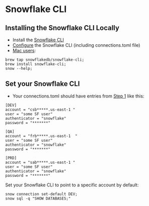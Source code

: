 
# Snowflake CLI

## Installing the Snowflake CLI Locally

- Install the [Snowflake CLI](https://docs.snowflake.com/developer-guide/snowflake-cli/installation/installation#label-snowcli-install-macos-installer)  
- [Configure](https://docs.snowflake.com/developer-guide/snowflake-cli/connecting/configure-cli) the Snowflake CLI (including connections.toml file)
- [Mac users](https://github.com/snowflakedb/snowflake-cli):  
```
brew tap snowflakedb/snowflake-cli;
brew install snowflake-cli;
snow --help;
```

## Set your Snowflake CLI

-  Your connections.toml should have entries from [Step 1](./00_snowflake_cicd_setup.md#step-1-create-snowflake-trial-accounts) like this:  

```
[DEV]
account = "csb*****.us-east-1 "
user = "some SF user"
authenticator = "snowflake"
password = "*******"

[QA]
account = "frb*****.us-east-1  "
user = "some SF user"
authenticator = "snowflake"
password = "*******"

[PRD]
account = "sab*****.us-east-1 "
user = "some SF user"
authenticator = "snowflake"
password = "*******"
```

Set your Snowflake CLI to point to a specific account by default:    
```
snow connection set-default DEV;  
snow sql -q "SHOW DATABASES;"
```

